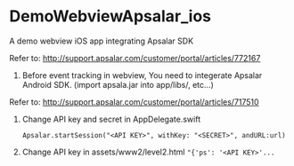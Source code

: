 DemoWebviewApsalar_ios
======================

A demo webview iOS app integrating Apsalar SDK

Refer to:
http://support.apsalar.com/customer/portal/articles/772167

1. Before event tracking in webview, You need to integerate Apsalar Android SDK.
(import apsala.jar into app/libs/, etc...)

 Refer to:
 http://support.apsalar.com/customer/portal/articles/717510

1. Change API key and secret in AppDelegate.swift

	```Apsalar.startSession("<API KEY>", withKey: "<SECRET>", andURL:url)```

1. Change API key in assets/www2/level2.html
	```"{'ps': '<API KEY>'...```
